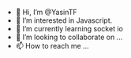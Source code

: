 - 👋 Hi, I’m @YasinTF
- 👀 I’m interested in Javascript.
- 🌱 I’m currently learning socket io
- 💞️ I’m looking to collaborate on ...
- 📫 How to reach me ...

<!---
YasinTF/YasinTF is a ✨ special ✨ repository because its `README.md` (this file) appears on your GitHub profile.
You can click the Preview link to take a look at your changes.
--->
